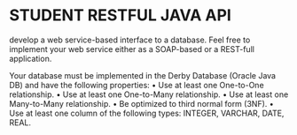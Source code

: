 # STUDENT RESTFUL JAVA API

develop a web service-based interface to a database. Feel free to implement your web service either as a SOAP-based or a REST-full application.

Your database must be implemented in the Derby Database (Oracle Java DB) and have the following properties:
• Use at least one One-to-One relationship.
• Use at least one One-to-Many relationship.
• Use at least one Many-to-Many relationship.
• Be optimized to third normal form (3NF).
• Use at least one column of the following types: INTEGER, VARCHAR, DATE, REAL.
